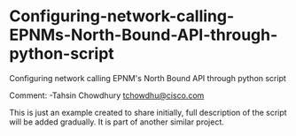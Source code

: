 # Configuring-network-calling-EPNMs-North-Bound-API-through-python-script
Configuring network calling EPNM's North Bound API through python script

Comment:
-Tahsin Chowdhury <tchowdhu@cisco.com>
  
  This is just an example created to share initially, full description of the script will be added gradually.
  It is part of another similar project.
